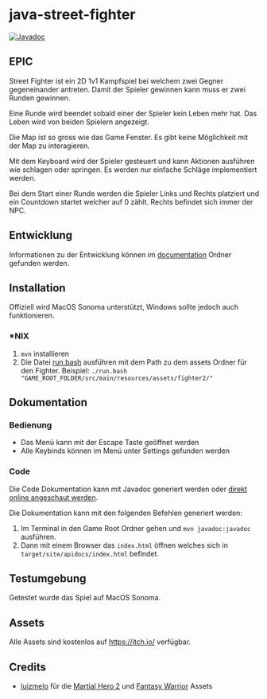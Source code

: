 # java-street-fighter

[![Javadoc](https://img.shields.io/badge/JavaDoc-Online-green)](https://mono1010.github.io/java-street-fighter/)

## EPIC

Street Fighter ist ein 2D 1v1 Kampfspiel bei welchem zwei Gegner gegeneinander antreten.
Damit der Spieler gewinnen kann muss er zwei Runden gewinnen.

Eine Runde wird beendet sobald einer der Spieler kein Leben mehr hat.
Das Leben wird von beiden Spielern angezeigt.

Die Map ist so gross wie das Game Fenster.
Es gibt keine Möglichkeit mit der Map zu interagieren.

Mit dem Keyboard wird der Spieler gesteuert und kann Aktionen ausführen wie schlagen oder springen.
Es werden nur einfache Schläge implementiert werden.

Bei dem Start einer Runde werden die Spieler Links und Rechts platziert und ein Countdown startet welcher auf 0 zählt.
Rechts befindet sich immer der NPC.

## Entwicklung

Informationen zu der Entwicklung können im [documentation](./documentation/README.md) Ordner gefunden werden.

## Installation

Offiziell wird MacOS Sonoma unterstützt, Windows sollte jedoch auch funktionieren.

### *NIX

1. `mvn` installieren
2. Die Datei [run.bash](./run.bash) ausführen mit dem Path zu dem assets Ordner für den Fighter.
    Beispiel: `./run.bash "GAME_ROOT_FOLDER/src/main/resources/assets/fighter2/"`

## Dokumentation

### Bedienung

- Das Menü kann mit der Escape Taste geöffnet werden
- Alle Keybinds können im Menü unter Settings gefunden werden

### Code

Die Code Dokumentation kann mit Javadoc generiert werden oder [direkt online angeschaut werden](https://mono1010.github.io/java-street-fighter/).

Die Dokumentation kann mit den folgenden Befehlen generiert werden:
1. Im Terminal in den Game Root Ordner gehen und `mvn javadoc:javadoc` ausführen.
2. Dann mit einem Browser das `index.html` öffnen welches sich in `target/site/apidocs/index.html` befindet.

## Testumgebung

Getestet wurde das Spiel auf MacOS Sonoma.

## Assets

Alle Assets sind kostenlos auf https://itch.io/ verfügbar.

## Credits

- [luizmelo](https://luizmelo.itch.io) für die [Martial Hero 2](https://luizmelo.itch.io/martial-hero-2) und [Fantasy Warrior](https://luizmelo.itch.io/fantasy-warrior) Assets
